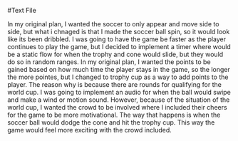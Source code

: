 #Text File 

In my original plan, I wanted the soccer to only appear and move side to side, but what i chnaged is that I made the soccer ball spin, so it would look like its been dribbled. I was going to have the game be faster as the player continues to play the game, but I decided to implement a timer where would be a static flow for when the trophy and cone would slide, but they would do so in random ranges. In my original plan, I wanted the points to be gained based on how much time the player stays in the game, so the longer the more pointes, but I changed to trophy cup as a way to add points to the player. The reason why is because there are rounds for qualifying for the world cup. I was going to implement an audio for when the ball would swipe and make a wind or motion sound. However, because of the situation of the world cup, I wanted the crowd to be involved where I included their cheers for the game to be more motivational. The way that happens is when the soccer ball would dodge the cone and hit the trophy cup. This way the game would feel more exciting with the crowd included. 
